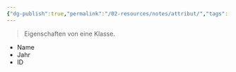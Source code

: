 ```yaml
---
{"dg-publish":true,"permalink":"/02-resources/notes/attribut/","tags":["informatik/code/OOP"],"noteIcon":"","updated":"2025-09-10T16:32:57.500+02:00"}
---
```


> Eigenschaften von eine Klasse.

- Name
- Jahr
- ID